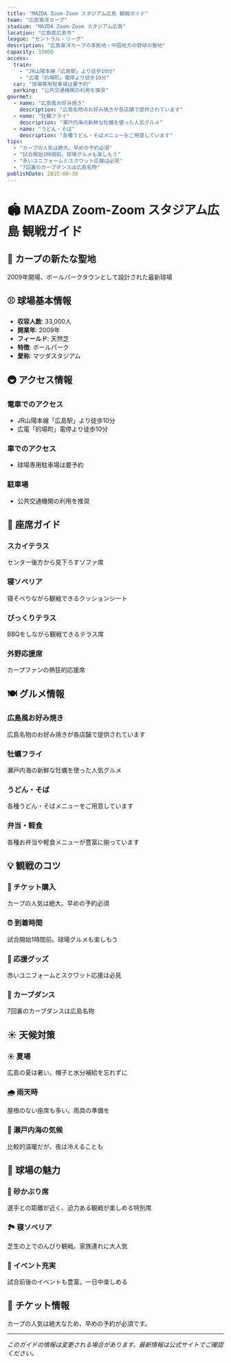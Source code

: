 ```yaml
---
title: "MAZDA Zoom-Zoom スタジアム広島 観戦ガイド"
team: "広島東洋カープ"
stadium: "MAZDA Zoom-Zoom スタジアム広島"
location: "広島県広島市"
league: "セントラル・リーグ"
description: "広島東洋カープの本拠地・中国地方の野球の聖地"
capacity: 33000
access:
  train: 
    - "JR山陽本線「広島駅」より徒歩10分"
    - "広電「的場町」電停より徒歩10分"
  car: "球場専用駐車場は要予約"
  parking: "公共交通機関の利用を推奨"
gourmet:
  - name: "広島風お好み焼き"
    description: "広島名物のお好み焼きが各店舗で提供されています"
  - name: "牡蠣フライ"
    description: "瀬戸内海の新鮮な牡蠣を使った人気グルメ"
  - name: "うどん・そば"
    description: "各種うどん・そばメニューをご用意しています"
tips:
  - "カープの人気は絶大。早めの予約必須"
  - "試合開始1時間前。球場グルメも楽しもう"
  - "赤いユニフォームとスクワット応援は必見"
  - "7回裏のカープダンスは広島名物"
publishDate: 2025-06-30
---
```


# 🏟️ MAZDA Zoom-Zoom スタジアム広島 観戦ガイド

## 🌟 カープの新たな聖地

2009年開場、ボールパークタウンとして設計された最新球場

## ⚾ 球場基本情報

- **収容人数**: 33,000人
- **開業年**: 2009年
- **フィールド**: 天然芝
- **特徴**: ボールパーク
- **愛称**: マツダスタジアム

## 🚇 アクセス情報

### 電車でのアクセス
- JR山陽本線「広島駅」より徒歩10分
- 広電「的場町」電停より徒歩10分

### 車でのアクセス
- 球場専用駐車場は要予約

### 駐車場
- 公共交通機関の利用を推奨

## 💺 座席ガイド

### スカイテラス
センター後方から見下ろすソファ席

### 寝ソベリア
寝そべりながら観戦できるクッションシート

### びっくりテラス
BBQをしながら観戦できるテラス席

### 外野応援席
カープファンの熱狂的応援席

## 🍽️ グルメ情報

### 広島風お好み焼き
広島名物のお好み焼きが各店舗で提供されています

### 牡蠣フライ
瀬戸内海の新鮮な牡蠣を使った人気グルメ

### うどん・そば
各種うどん・そばメニューをご用意しています

### 弁当・軽食
各種お弁当や軽食メニューが豊富に揃っています

## 💡 観戦のコツ

### 🎫 チケット購入
カープの人気は絶大。早めの予約必須

### ⏰ 到着時間
試合開始1時間前。球場グルメも楽しもう

### 🎌 応援グッズ
赤いユニフォームとスクワット応援は必見

### 🎉 カープダンス
7回裏のカープダンスは広島名物

## ☀️ 天候対策

### ☀️ 夏場
広島の夏は暑い。帽子と水分補給を忘れずに

### 🌧️ 雨天時
屋根のない座席も多い。雨具の準備を

### 🌊 瀬戸内海の気候
比較的温暖だが、夜は冷えることも

## 🎯 球場の魅力

### 🌱 砂かぶり席
選手との距離が近く、迫力ある観戦が楽しめる特別席

### 🏞️ 寝ソベリア
芝生の上でのんびり観戦。家族連れに大人気

### 🎪 イベント充実
試合前後のイベントも豊富。一日中楽しめる

## 🎫 チケット情報

カープの人気は絶大なため、早めの予約が必須です。

---

*このガイドの情報は変更される場合があります。最新情報は公式サイトでご確認ください。*